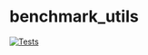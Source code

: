 # benchmark_utils
[![Tests](https://github.com/ayasyrev/benchmark_utils/workflows/Tests/badge.svg)](https://github.com/ayasyrev/benchmark_utils/actions?workflow=Tests)
